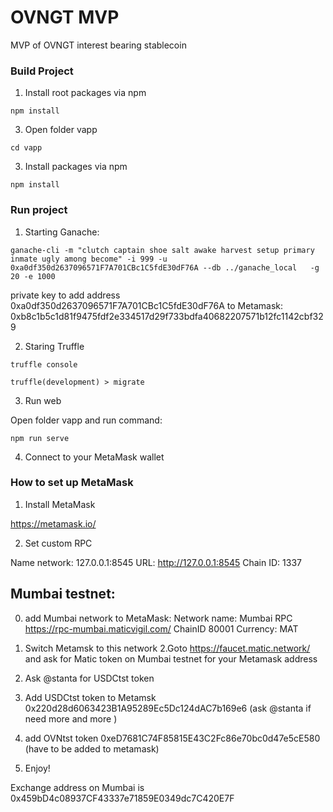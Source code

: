 # OVNGT MVP

MVP of OVNGT interest bearing stablecoin



### Build Project

1. Install root packages via npm

`npm install`

3. Open folder vapp

`cd vapp`

3. Install packages via npm

`npm install`


### Run project


1. Starting Ganache:

`
ganache-cli -m "clutch captain shoe salt awake harvest setup primary inmate ugly among become" -i 999 -u 0xa0df350d2637096571F7A701CBc1C5fdE30dF76A --db ../ganache_local   -g 20 -e 1000
`

private key to add address 0xa0df350d2637096571F7A701CBc1C5fdE30dF76A  to Metamask:  0xb8c1b5c1d81f9475fdf2e334517d29f733bdfa40682207571b12fc1142cbf329

2. Staring Truffle

`truffle console `

`truffle(development) > migrate`


3. Run web 

Open folder vapp and run command:

`npm run serve`


4. Connect to your MetaMask wallet

### How to set up  MetaMask 

1. Install MetaMask 

https://metamask.io/


2. Set custom RPC

Name network: 127.0.0.1:8545
URL: http://127.0.0.1:8545
Chain ID: 1337


## Mumbai testnet:

0. add Mumbai network to MetaMask:
Network name: Mumbai
RPC https://rpc-mumbai.maticvigil.com/
ChainID 80001
Currency: MAT
1. Switch Metamsk to this network 
2.Goto https://faucet.matic.network/ and ask for Matic token on Mumbai testnet for your Metamask address 

3. Ask @stanta for USDCtst token

4. Add USDCtst token to Metamsk  0x220d28d6063423B1A95289Ec5Dc124dAC7b169e6 (ask @stanta if need more and more )

5. add OVNtst token 0xeD7681C74F85815E43C2Fc86e70bc0d47e5cE580 (have to be added to metamask)
 
6.  Enjoy!

Exchange  address on Mumbai is 0x459bD4c08937CF43337e71859E0349dc7C420E7F